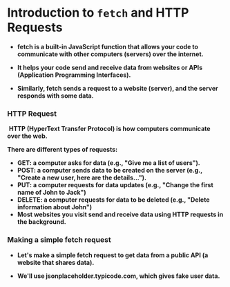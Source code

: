 # **Introduction to `fetch` and HTTP Requests﻿**



* **fetch is a built-in JavaScript function that allows your code to communicate with other computers (servers) over the internet.**



* **It helps your code send and receive data from websites or APIs (Application Programming Interfaces).**



* **Similarly, fetch sends a request to a website (server), and the server responds with some data.**



### **HTTP Request**

﻿
**HTTP (HyperText Transfer Protocol) is how computers communicate over the web.**

**There are different types of requests:**

* **GET: a computer asks for data (e.g., "Give me a list of users").**
* **POST: a computer sends data to be created on the server (e.g., "Create a new user, here are the details...").**
* **PUT: a computer requests for data updates (e.g., "Change the first name of John to Jack")**
* **DELETE: a computer requests for data to be deleted (e.g., "Delete information about John")**
* **Most websites you visit send and receive data using HTTP requests in the background.**



### **Making a simple fetch request﻿**

* **Let's make a simple fetch request to get data from a public API (a website that shares data).**



* **We'll use jsonplaceholder.typicode.com, which gives fake user data.**
